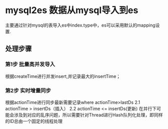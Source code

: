 # mysql2es 数据从mysql导入到es

主要通过针对mysql的表导入es中index.type中，es可以采用默认的mapping设置. 

## 处理步骤
### 第1步 批量高并发导入 
  根据createTime进行并发insert,并记录最大的insertTime；
### 第2步 实时增量同步
根据actionTime进行同步最新需要记录where actionTime>lastDs 
  2.1 actionTime > insertDs（插入）
  2.2 actionTime <= insertDs(更新)
在并行下可能会涉及到对应的乱序问题，所以需要针对Thread进行Hash队列化处理，即同样的ID总由一个固定的线程处理
